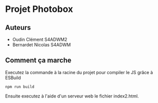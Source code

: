 # Projet Photobox

## Auteurs
- Oudin Clément S4ADWM2
- Bernardet Nicolas S4ADWM

## Comment ça marche

Executez la commande à la racine du projet pour compiler le JS grâce à ESBuild

``npm run build``

Ensuite executez à l'aide d'un serveur web le fichier index2.html.
